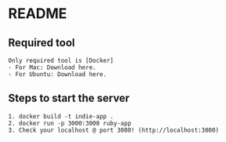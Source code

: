 # README

## Required tool
```
Only required tool is [Docker]
- For Mac: Download here.
- For Ubuntu: Download here.
```

## Steps to start the server
```
1. docker build -t indie-app .
2. docker run -p 3000:3000 ruby-app
3. Check your localhost @ port 3000! (http://localhost:3000)
```
